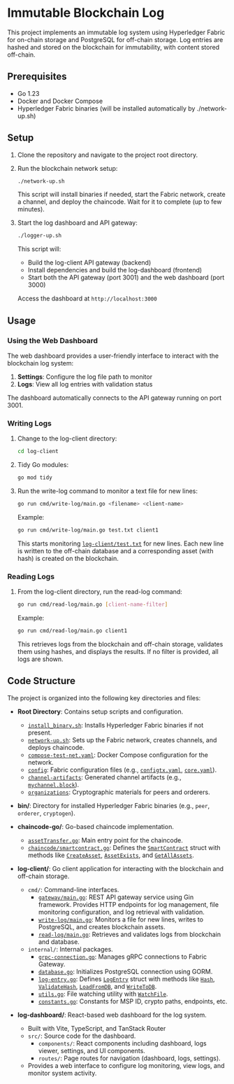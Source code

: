 # Immutable Blockchain Log

This project implements an immutable log system using Hyperledger Fabric for on-chain storage and PostgreSQL for off-chain storage. Log entries are hashed and stored on the blockchain for immutability, with content stored off-chain.

## Prerequisites

- Go 1.23
- Docker and Docker Compose
- Hyperledger Fabric binaries (will be installed automatically by ./network-up.sh)

## Setup

1. Clone the repository and navigate to the project root directory.

2. Run the blockchain network setup:
   ```sh
   ./network-up.sh
   ```
   This script will install binaries if needed, start the Fabric network, create a channel, and deploy the chaincode. Wait for it to complete (up to few minutes).

3. Start the log dashboard and API gateway:
   ```sh
   ./logger-up.sh
   ```
   This script will:
   - Build the log-client API gateway (backend)
   - Install dependencies and build the log-dashboard (frontend)
   - Start both the API gateway (port 3001) and the web dashboard (port 3000)
   
   Access the dashboard at `http://localhost:3000`

## Usage

### Using the Web Dashboard

The web dashboard provides a user-friendly interface to interact with the blockchain log system:

1. **Settings**: Configure the log file path to monitor
2. **Logs**: View all log entries with validation status

The dashboard automatically connects to the API gateway running on port 3001.

### Writing Logs

1. Change to the log-client directory:
   ```sh
   cd log-client
   ```

2. Tidy Go modules:
   ```sh
   go mod tidy
   ```

3. Run the write-log command to monitor a text file for new lines:
   ```sh
   go run cmd/write-log/main.go <filename> <client-name>
   ```
   Example:
   ```sh
   go run cmd/write-log/main.go test.txt client1
   ```
   This starts monitoring [`log-client/test.txt`](log-client/test.txt) for new lines. Each new line is written to the off-chain database and a corresponding asset (with hash) is created on the blockchain.

### Reading Logs

1. From the log-client directory, run the read-log command:
   ```sh
   go run cmd/read-log/main.go [client-name-filter]
   ```
   Example:
   ```sh
   go run cmd/read-log/main.go client1
   ```
   This retrieves logs from the blockchain and off-chain storage, validates them using hashes, and displays the results. If no filter is provided, all logs are shown.

## Code Structure
The project is organized into the following key directories and files:

- **Root Directory**: Contains setup scripts and configuration.
  - [`install_binary.sh`](install_binary.sh ): Installs Hyperledger Fabric binaries if not present.
  - [`network-up.sh`](network-up.sh ): Sets up the Fabric network, creates channels, and deploys chaincode.
  - [`compose-test-net.yaml`](compose-test-net.yaml ): Docker Compose configuration for the network.
  - [`config`](config ): Fabric configuration files (e.g., [`configtx.yaml`](config/configtx.yaml ), [`core.yaml`](config/core.yaml )).
  - [`channel-artifacts`](channel-artifacts ): Generated channel artifacts (e.g., [`mychannel.block`](channel-artifacts/mychannel.block )).
  - [`organizations`](organizations ): Cryptographic materials for peers and orderers.

- **bin/**: Directory for installed Hyperledger Fabric binaries (e.g., `peer`, `orderer`, `cryptogen`).

- **chaincode-go/**: Go-based chaincode implementation.
  - [`assetTransfer.go`](chaincode-go/assetTransfer.go ): Main entry point for the chaincode.
  - [`chaincode/smartcontract.go`](chaincode-go/chaincode/smartcontract.go ): Defines the [`SmartContract`](chaincode-go/chaincode/smartcontract.go ) struct with methods like [`CreateAsset`](chaincode-go/chaincode/smartcontract.go ), [`AssetExists`](chaincode-go/chaincode/smartcontract.go ), and [`GetAllAssets`](chaincode-go/chaincode/smartcontract.go ).

- **log-client/**: Go client application for interacting with the blockchain and off-chain storage.
  - `cmd/`: Command-line interfaces.
    - [`gateway/main.go`](log-client/cmd/gateway/main.go ): REST API gateway service using Gin framework. Provides HTTP endpoints for log management, file monitoring configuration, and log retrieval with validation.
    - [`write-log/main.go`](log-client/cmd/write-log/main.go ): Monitors a file for new lines, writes to PostgreSQL, and creates blockchain assets.
    - [`read-log/main.go`](log-client/cmd/read-log/main.go ): Retrieves and validates logs from blockchain and database.
  - `internal/`: Internal packages.
    - [`grpc-connection.go`](log-client/internal/grpc-connection.go ): Manages gRPC connections to Fabric Gateway.
    - [`database.go`](log-client/internal/database.go ): Initializes PostgreSQL connection using GORM.
    - [`log-entry.go`](log-client/internal/log-entry.go ): Defines [`LogEntry`](log-client/internal/log-entry.go ) struct with methods like [`Hash`](log-client/internal/log-entry.go ), [`ValidateHash`](log-client/internal/log-entry.go ), [`LoadFromDB`](log-client/internal/log-entry.go ), and [`WriteToDB`](log-client/internal/log-entry.go ).
    - [`utils.go`](log-client/internal/utils.go ): File watching utility with [`WatchFile`](log-client/internal/utils.go ).
    - [`constants.go`](log-client/internal/constants.go ): Constants for MSP ID, crypto paths, endpoints, etc.

- **log-dashboard/**: React-based web dashboard for the log system.
  - Built with Vite, TypeScript, and TanStack Router
  - `src/`: Source code for the dashboard.
    - `components/`: React components including dashboard, logs viewer, settings, and UI components.
    - `routes/`: Page routes for navigation (dashboard, logs, settings).
  - Provides a web interface to configure log monitoring, view logs, and monitor system activity.